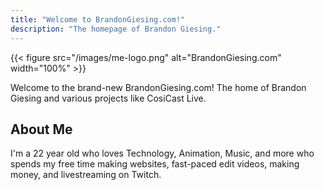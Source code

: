 ```yaml
---
title: "Welcome to BrandonGiesing.com!"
description: "The homepage of Brandon Giesing."
---
```


{{< figure src="/images/me-logo.png" alt="BrandonGiesing.com"
    width="100%" >}}

Welcome to the brand-new BrandonGiesing.com! The home of Brandon Giesing and
various projects like CosiCast Live.

## About Me

I'm a 22 year old who loves Technology, Animation, Music, and more who spends my
free time making websites, fast-paced edit videos, making money, and
livestreaming on Twitch.
